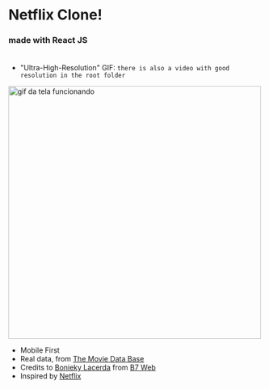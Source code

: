 # Netflix Clone!
### made with React JS <br/><br/>

- "Ultra-High-Resolution" GIF:
`there is also a video with good resolution in the root folder` <br/>
<img width='500px' src='demonstration-smallsize.gif' alt='gif da tela funcionando' />

- Mobile First
- Real data, from <a href="https://www.themoviedb.org/">The Movie Data Base</a>
- Credits to <a href="https://www.youtube.com/c/BoniekyLacerdaLeal">Bonieky Lacerda</a> from <a href="https://b7web.com.br/">B7 Web</a>
- Inspired by <a href="https://www.netflix.com/br/">Netflix</a> 
